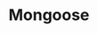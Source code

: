 ---
codehost: https://github.com/cesanta/mongoose
facebook: https://facebook.com/Cesanta-457367447755484/timeline
linkedin: https://linkedin.com/company/cesanta-software
logohandle: mongoosews
sort: mongoose
title: Mongoose
twitter: https://x.com/CesantaHQ
website: https://mongoose.ws/
---